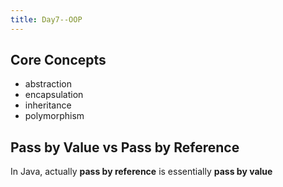 ```yaml
---
title: Day7--OOP
---
```


## Core Concepts

- abstraction
- encapsulation
- inheritance
- polymorphism

## Pass by Value vs Pass by Reference

In Java, actually **pass by reference** is essentially **pass by value**